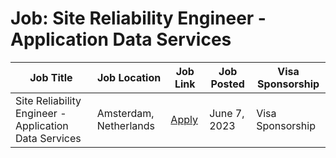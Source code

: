 # Job: Site Reliability Engineer - Application Data Services

| Job Title | Job Location | Job Link | Job Posted | Visa Sponsorship |
| --- | --- | --- | --- | --- |
| Site Reliability Engineer - Application Data Services | Amsterdam, Netherlands | [Apply](https://jobs.booking.com/careers/job/562949957097184) | June 7, 2023 | Visa Sponsorship |
